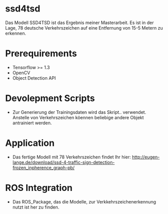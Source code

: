 # ssd4tsd
Das Modell SSD4TSD ist das Ergebnis meiner Masterarbeit. Es ist in der Lage, 78 deutsche Verkehrszeichen auf eine Entfernung von 15-5 Metern zu erkennen.
# Prerequirements
- Tensorflow >= 1.3
- OpenCV
- Object Detection API

# Devolepment Scripts
- Zur Generierung der Trainingsdaten wird das Skript.. verwendet. Anstelle von Verkehrszeichen köennen beliebige andere Objekt antrainiert werden.

# Application
- Das fertige Modell mit 78 Verkehrszeichen findet Ihr hier: http://eugen-lange.de/download/ssd-4-traffic-sign-detection-frozen_inpherence_graph-pb/ 

# ROS Integration
- Das ROS_Package, das die Modelle, zur Verkkehrszeichenerkennung nutzt ist her zu finden.
